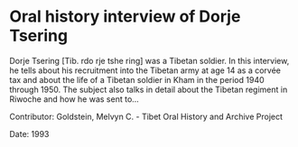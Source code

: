 # Oral history interview of Dorje Tsering  
Dorje Tsering [Tib. rdo rje tshe ring] was a Tibetan soldier. In this interview, he tells about his recruitment into the Tibetan army at age 14 as a corvée tax and about the life of a Tibetan soldier in Kham in the period 1940 through 1950. The subject also talks in detail about the Tibetan regiment in Riwoche and how he was sent to... 

Contributor: Goldstein, Melvyn C. - Tibet Oral History and Archive Project  

Date:
1993  

